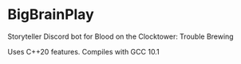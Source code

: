 # BigBrainPlay
Storyteller Discord bot for Blood on the Clocktower: Trouble Brewing

Uses C++20 features. Compiles with GCC 10.1
